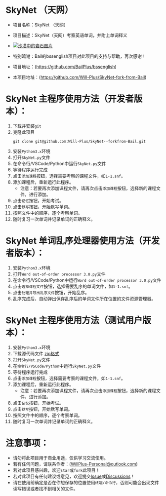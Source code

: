 # SkyNet （天网）

- 项目名称：SkyNet （天网）
- 项目描述：SkyNet（天网）考察英语单词，并附上单词释义
  
- [![沙漠中的岩石图片](/assets/img/shiprock.jpg "Shiprock")](https://markdown.com.cn)
  
- 特别鸣谢：Bail的bssenglish项目对此项目的支持与帮助，再次感谢！

- 项目地址：(https://github.com/BailPlus/bssenglish)

- 本项目地址：(https://github.com/Will-Plus/SkyNet-fork-from-Bail)

# SkyNet 主程序使用方法（开发者版本）：

1. 下载并安装`git`
2. 克隆此项目
    ```
    git clone git@github.com:Will-Plus/SkyNet--forkfrom-Bail.git
    ```
3. 安装`Python3.x`环境
4. 打开`SkyNet.py`文件
5. 在命令行/VSCode/Python中运行`SkyNet.py`文件
6. 等待程序运行完成
7. 点击`添加课程`按钮，选择需要考察的课程文件，如`1-1.snf`。
8. 添加课程后，重新运行此程序。
   - 注意：若要再次添加课程文件，请再次点击`添加课程`按钮，选择新的课程文件，进行添加。
9.  点击`记忆`按钮，开始考试。
10. 点击`默写`按钮，开始默写单词。   
11. 按照文件中的顺序，逐个考察单词。
12. 随时复习一次单词并记录单词的正确释义。
    
# SkyNet 单词乱序处理器使用方法（开发者版本）：

1. 安装`Python3.x`环境
2. 打开`Word out-of-order processor 3.0.py`文件
3. 在命令行/VSCode/Python中运行`Word out-of-order processor 3.0.py`文件 
4. 点击`选择课程文件`按钮，选择需要乱序的单词文件，如`1-1.snf`。
5. 点击`处理并导出乱序文件`按钮，开始乱序。
6. 乱序完成后，自动弹出保存乱序后的单词文件所在位置的文件资源管理器。

# SkyNet 主程序使用方法（测试用户版本）：

1. 安装`Python3.x`环境
2. 下载源代码文件 [zip格式](https://github.com/Will-Plus/SkyNet-fork-from-Bail/archive/refs/heads/main.zip)
3. 打开`SkyNet.py`文件
4. 在`命令行/VSCode/Python`中运行`SkyNet.py`文件
5. 等待程序运行完成
6. 点击`添加课程`按钮，选择需要考察的课程文件，如`1-1.snf`。
7. 添加课程后，重新运行此程序。
   - 注意：若要再次添加课程文件，请再次点击`添加课程`按钮，选择新的课程文件，进行添加。
8.  点击`记忆`按钮，开始考试。
9.  点击`默写`按钮，开始默写单词。
10. 按照文件中的顺序，逐个考察单词。
11.  随时复习一次单词并记录单词的正确释义。


# 注意事项：

- 请勿将此项目用于商业用途，仅供学习交流使用。
- 若有任何问题，请联系作者：(WillPlus-Personal@outlook.com)
- 若对此项目感兴趣，欢迎`star`或`fork`此项目！
- 若对此项目有任何建议或意见，欢迎提交[Issue](https://github.com/Will-Plus/SkyNet-fork-from-Bail/issues)或[Discussions](https://github.com/Will-Plus/SkyNet-fork-from-Bail/discussions)！
- 请在使用前确定是否在你想保存的位置使用`终端/命令行`，否则可能会出现文件读写错误或者找不到相关的文件。